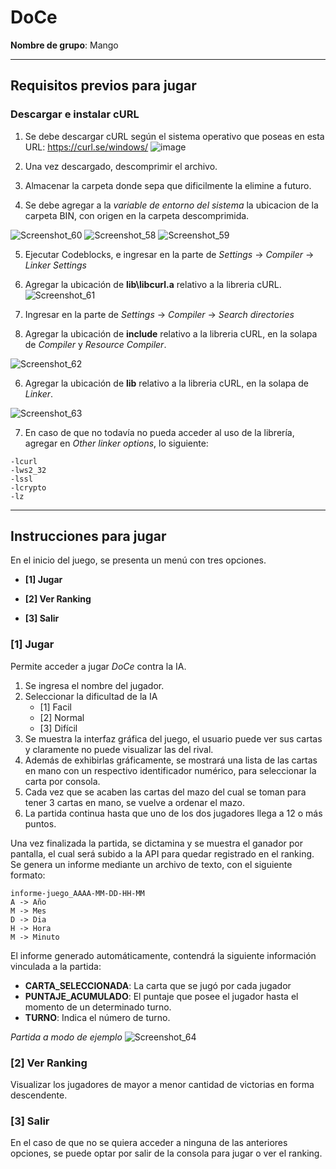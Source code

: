 # DoCe
**Nombre de grupo**: Mango

--------
## Requisitos previos para jugar

### Descargar e instalar cURL

1) Se debe descargar cURL según el sistema operativo que poseas en esta URL: https://curl.se/windows/
![image](https://github.com/user-attachments/assets/3bcdde58-ad96-41e2-a752-fbc47faeadcf)

2) Una vez descargado, descomprimir el archivo.
3) Almacenar la carpeta donde sepa que dificilmente la elimine a futuro.
4) Se debe agregar a la _variable de entorno del sistema_ la ubicacion de la carpeta BIN, con origen en la carpeta descomprimida.
 
![Screenshot_60](https://github.com/user-attachments/assets/04cb740e-db2a-41a4-a62b-02d51b88dcef)
![Screenshot_58](https://github.com/user-attachments/assets/7e0b33fc-44ea-4433-8a0a-5a6939a681c9)
![Screenshot_59](https://github.com/user-attachments/assets/8ee42e82-37a5-4cff-9a64-81c2c508fb57)

5) Ejecutar Codeblocks, e ingresar en la parte de _Settings_ -> _Compiler_ -> _Linker Settings_
6) Agregar la ubicación de **lib\libcurl.a** relativo a la libreria cURL.
![Screenshot_61](https://github.com/user-attachments/assets/a67b6885-0c3c-442b-8d6b-91721cd3fae7)

5) Ingresar en la parte de _Settings_ -> _Compiler_ -> _Search directories_
6) Agregar la ubicación de **include** relativo a la libreria cURL, en la solapa de _Compiler_ y _Resource Compiler_.

![Screenshot_62](https://github.com/user-attachments/assets/77a62563-264d-4208-9944-aec3f06f49b8)

6) Agregar la ubicación de **lib** relativo a la libreria cURL, en la solapa de _Linker_.

![Screenshot_63](https://github.com/user-attachments/assets/afe35b04-1106-4b40-9c2b-06919ae38418)

7) En caso de que no todavía no pueda acceder al uso de la librería, agregar en _Other linker options_, lo siguiente:
```
-lcurl
-lws2_32
-lssl
-lcrypto
-lz
```

---------------
## Instrucciones para jugar
En el inicio del juego, se presenta un menú con tres opciones.

* **[1] Jugar**
+ **[2] Ver Ranking**
- **[3] Salir**

### [1] Jugar
Permite acceder a jugar _DoCe_ contra la IA.

1) Se ingresa el nombre del jugador.
2) Seleccionar la dificultad de la IA
	* [1] Facil
 	* [2] Normal
   	* [3] Difícil
3) Se muestra la interfaz gráfica del juego, el usuario puede ver sus cartas y claramente no puede visualizar las del rival.
4) Además de exhibirlas gráficamente, se mostrará una lista de las cartas en mano con un respectivo identificador numérico, para seleccionar la carta por consola.
5) Cada vez que se acaben las cartas del mazo del cual se toman para tener 3 cartas en mano, se vuelve a ordenar el mazo.
6) La partida continua hasta que uno de los dos jugadores llega a 12 o más puntos.

Una vez finalizada la partida, se dictamina y se muestra el ganador por pantalla, el cual será subido a la API para quedar registrado en el ranking.
Se genera un informe mediante un archivo de texto, con el siguiente formato:
```
informe-juego_AAAA-MM-DD-HH-MM
A -> Año
M -> Mes
D -> Dia
H -> Hora
M -> Minuto
```
El informe generado automáticamente, contendrá la siguiente información vinculada a la partida:
* **CARTA_SELECCIONADA**: La carta que se jugó por cada jugador
* **PUNTAJE_ACUMULADO**: El puntaje que posee el jugador hasta el momento de un determinado turno.
* **TURNO**: Indica el número de turno.
  
_Partida a modo de ejemplo_
![Screenshot_64](https://github.com/user-attachments/assets/1e2752fc-6300-47f7-b59f-9a7200cc7383)

### [2] Ver Ranking
Visualizar los jugadores de mayor a menor cantidad de victorias en forma descendente.

### [3] Salir
En el caso de que no se quiera acceder a ninguna de las anteriores opciones, se puede optar por salir de la consola para jugar o ver el ranking.

